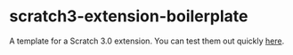 # scratch3-extension-boilerplate
A template for a Scratch 3.0 extension.
You can test them out quickly [here](https://sheeptester.github.io/scratch-gui/).
